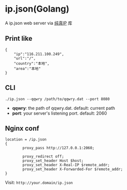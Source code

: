 # ip.json(Golang)
A ip.json web server via [纯真IP](http://www.cz88.net/ip/) 库

## Print like 
```
{
    "ip":"116.211.100.249",
    "url":"/",
    "country":"本地",
    "area":"本地"
}
```

## CLI

```
./ip.json --qqwry /path/to/qqwry.dat --port 8080
```

- **qqwry**: the path of qqwry.dat. default: current path
- **port**: your server's listening port. default: 2060


## Nginx conf

```
location = /ip.json
{
        proxy_pass http://127.0.0.1:2060;

        proxy_redirect off;
        proxy_set_header Host $host;
        proxy_set_header X-Real-IP $remote_addr;
        proxy_set_header X-Forwarded-For $remote_addr;
}

```

Visit: `http://your.domain/ip.json`